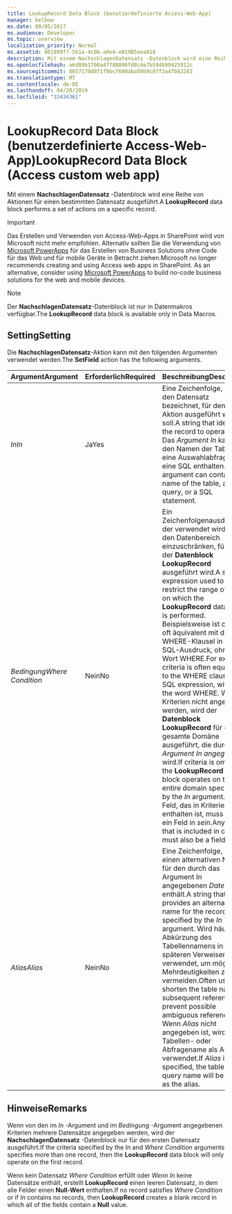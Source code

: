 ```yaml
---
title: LookupRecord Data Block (benutzerdefinierte Access-Web-App)
manager: kelbow
ms.date: 09/05/2017
ms.audience: Developer
ms.topic: overview
localization_priority: Normal
ms.assetid: 001899f7-5b1a-4c0b-a0e4-e01985eea818
description: Mit einem NachschlagenDatensatz -Datenblock wird eine Reihe von Aktionen für einen bestimmten Datensatz ausgeführt.
ms.openlocfilehash: a6d89b1700a47f88086fd8c4e7b594b90425912c
ms.sourcegitcommit: 8657170d071f9bcf680aba50b9c07f2a4fb82283
ms.translationtype: MT
ms.contentlocale: de-DE
ms.lasthandoff: 04/28/2019
ms.locfileid: "33434361"
---
```

# <a name="lookuprecord-data-block-access-custom-web-app"></a><span data-ttu-id="499de-103">LookupRecord Data Block (benutzerdefinierte Access-Web-App)</span><span class="sxs-lookup"><span data-stu-id="499de-103">LookupRecord Data Block (Access custom web app)</span></span>

<span data-ttu-id="499de-104">Mit einem **NachschlagenDatensatz** -Datenblock wird eine Reihe von Aktionen für einen bestimmten Datensatz ausgeführt.</span><span class="sxs-lookup"><span data-stu-id="499de-104">A **LookupRecord** data block performs a set of actions on a specific record.</span></span> 
  
> [!IMPORTANT]
> <span data-ttu-id="499de-p101">Das Erstellen und Verwenden von Access-Web-Apps in SharePoint wird von Microsoft nicht mehr empfohlen. Alternativ sollten Sie die Verwendung von [Microsoft PowerApps](https://powerapps.microsoft.com/en-us/) für das Erstellen von Business Solutions ohne Code für das Web und für mobile Geräte in Betracht ziehen.</span><span class="sxs-lookup"><span data-stu-id="499de-p101">Microsoft no longer recommends creating and using Access web apps in SharePoint. As an alternative, consider using [Microsoft PowerApps](https://powerapps.microsoft.com/en-us/) to build no-code business solutions for the web and mobile devices.</span></span> 
  
> [!NOTE]
> <span data-ttu-id="499de-107">Der **NachschlagenDatensatz**-Datenblock ist nur in Datenmakros verfügbar.</span><span class="sxs-lookup"><span data-stu-id="499de-107">The **LookupRecord** data block is available only in Data Macros.</span></span> 
  
## <a name="setting"></a><span data-ttu-id="499de-108">Setting</span><span class="sxs-lookup"><span data-stu-id="499de-108">Setting</span></span>

<span data-ttu-id="499de-109">Die **NachschlagenDatensatz**-Aktion kann mit den folgenden Argumenten verwendet werden.</span><span class="sxs-lookup"><span data-stu-id="499de-109">The **SetField** action has the following arguments.</span></span> 
  
|<span data-ttu-id="499de-110">**Argument**</span><span class="sxs-lookup"><span data-stu-id="499de-110">**Argument**</span></span>|<span data-ttu-id="499de-111">**Erforderlich**</span><span class="sxs-lookup"><span data-stu-id="499de-111">**Required**</span></span>|<span data-ttu-id="499de-112">**Beschreibung**</span><span class="sxs-lookup"><span data-stu-id="499de-112">**Description**</span></span>|
|:-----|:-----|:-----|
| <span data-ttu-id="499de-113">_In_</span><span class="sxs-lookup"><span data-stu-id="499de-113">_In_</span></span> <br/> |<span data-ttu-id="499de-114">Ja</span><span class="sxs-lookup"><span data-stu-id="499de-114">Yes</span></span>  <br/> |<span data-ttu-id="499de-115">Eine Zeichenfolge, die den Datensatz bezeichnet, für den eine Aktion ausgeführt werden soll.</span><span class="sxs-lookup"><span data-stu-id="499de-115">A string that identifies the record to operate on.</span></span> <span data-ttu-id="499de-116">Das *Argument In* kann den Namen der Tabelle, eine Auswahlabfrage oder eine SQL enthalten.</span><span class="sxs-lookup"><span data-stu-id="499de-116">The  *In*  argument can contain the name of the table, a select query, or a SQL statement.</span></span>  <br/> |
| <span data-ttu-id="499de-117">_Bedingung_</span><span class="sxs-lookup"><span data-stu-id="499de-117">_Where Condition_</span></span> <br/> |<span data-ttu-id="499de-118">Nein</span><span class="sxs-lookup"><span data-stu-id="499de-118">No</span></span>  <br/> |<span data-ttu-id="499de-119">Ein Zeichenfolgenausdruck, der verwendet wird, um den Datenbereich einzuschränken, für den der **Datenblock LookupRecord** ausgeführt wird.</span><span class="sxs-lookup"><span data-stu-id="499de-119">A string expression used to restrict the range of data on which the **LookupRecord** data block is performed.</span></span> <span data-ttu-id="499de-120">Beispielsweise ist criteria oft äquivalent mit der WHERE-Klausel in einem SQL-Ausdruck, ohne das Wort WHERE.</span><span class="sxs-lookup"><span data-stu-id="499de-120">For example, criteria is often equivalent to the WHERE clause in an SQL expression, without the word WHERE.</span></span> <span data-ttu-id="499de-121">Wenn Kriterien nicht angegeben werden, wird der **Datenblock LookupRecord** für die gesamte Domäne ausgeführt, die durch das  *Argument In angegeben*  wird.</span><span class="sxs-lookup"><span data-stu-id="499de-121">If criteria is omitted, the **LookupRecord** data block operates on the entire domain specified by the  *In*  argument.</span></span> <span data-ttu-id="499de-122">Jedes Feld, das in Kriterien enthalten ist, muss auch ein Feld in *sein.*</span><span class="sxs-lookup"><span data-stu-id="499de-122">Any field that is included in criteria must also be a field in  *In*  .</span></span>  <br/> |
| <span data-ttu-id="499de-123">_Alias_</span><span class="sxs-lookup"><span data-stu-id="499de-123">_Alias_</span></span> <br/> |<span data-ttu-id="499de-124">Nein</span><span class="sxs-lookup"><span data-stu-id="499de-124">No</span></span>  <br/> |<span data-ttu-id="499de-125">Eine Zeichenfolge, die einen alternativen Namen für den durch das Argument In angegebenen  *Datensatz*  enthält.</span><span class="sxs-lookup"><span data-stu-id="499de-125">A string that provides an alternative name for the record specified by the  *In*  argument.</span></span> <span data-ttu-id="499de-126">Wird häufig als Abkürzung des Tabellennamens in späteren Verweisen verwendet, um mögliche Mehrdeutigkeiten zu vermeiden.</span><span class="sxs-lookup"><span data-stu-id="499de-126">Often used to shorten the table name for subsequent references to prevent possible ambiguous references.</span></span> <span data-ttu-id="499de-127">Wenn  *Alias*  nicht angegeben ist, wird der Tabellen- oder Abfragename als Alias verwendet.</span><span class="sxs-lookup"><span data-stu-id="499de-127">If  *Alias*  is not specified, the table or query name will be used as the alias.</span></span>  <br/> |
   
## <a name="remarks"></a><span data-ttu-id="499de-128">Hinweise</span><span class="sxs-lookup"><span data-stu-id="499de-128">Remarks</span></span>

<span data-ttu-id="499de-129">Wenn von den im  *In*  -Argument und im  *Bedingung*  -Argument angegebenen Kriterien mehrere Datensätze angegeben werden, wird der **NachschlagenDatensatz** -Datenblock nur für den ersten Datensatz ausgeführt.</span><span class="sxs-lookup"><span data-stu-id="499de-129">If the criteria specified by the  *In*  and  *Where Condition*  arguments specifies more than one record, then the **LookupRecord** data block will only operate on the first record.</span></span> 
  
<span data-ttu-id="499de-130">Wenn kein Datensatz  *Where Condition*  erfüllt oder  *Wenn In*  keine Datensätze enthält, erstellt **LookupRecord** einen leeren Datensatz, in dem alle Felder einen **Null-Wert** enthalten.</span><span class="sxs-lookup"><span data-stu-id="499de-130">If no record satisfies  *Where Condition*  or if  *In*  contains no records, then **LookupRecord** creates a blank record in which all of the fields contain a **Null** value.</span></span> 
  

